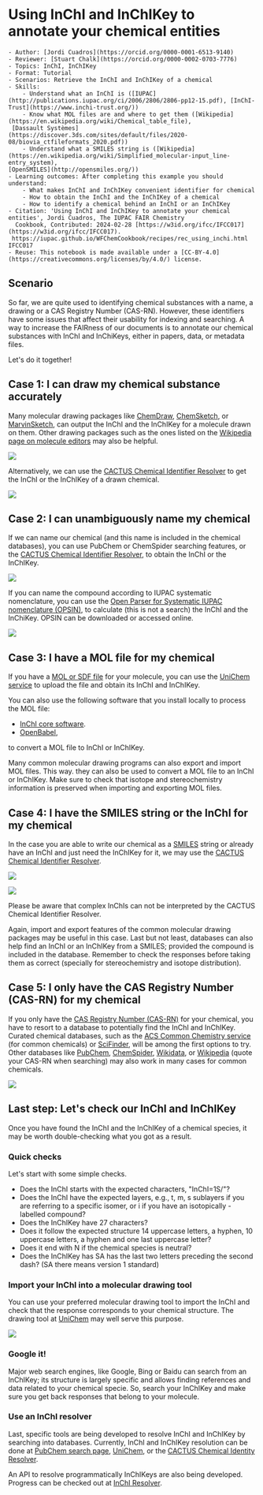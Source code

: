 # Using InChI and InChIKey to annotate your chemical entities 

```{dropdown} About this recipe
- Author: [Jordi Cuadros](https://orcid.org/0000-0001-6513-9140)
- Reviewer: [Stuart Chalk](https://orcid.org/0000-0002-0703-7776)
- Topics: InChI, InChIKey
- Format: Tutorial
- Scenarios: Retrieve the InChI and InChIKey of a chemical
- Skills:
    - Understand what an InChI is ([IUPAC](http://publications.iupac.org/ci/2006/2806/2806-pp12-15.pdf), [InChI-Trust](https://www.inchi-trust.org/))
    - Know what MOL files are and where to get them ([Wikipedia](https://en.wikipedia.org/wiki/Chemical_table_file),
 [Dassault Systèmes] (https://discover.3ds.com/sites/default/files/2020-08/biovia_ctfileformats_2020.pdf))
    - Understand what a SMILES string is ([Wikipedia](https://en.wikipedia.org/wiki/Simplified_molecular-input_line-entry_system),
[OpenSMILES](http://opensmiles.org/))
- Learning outcomes: After completing this example you should understand:
    - What makes InChI and InChIKey convenient identifier for chemical
    - How to obtain the InChI and the InChIKey of a chemical
    - How to identify a chemical behind an InChI or an InChIKey
- Citation: 'Using InChI and InChIKey to annotate your chemical entities', Jordi Cuadros, The IUPAC FAIR Chemistry 
  Cookbook, Contributed: 2024-02-28 [https://w3id.org/ifcc/IFCC017](https://w3id.org/ifcc/IFCC017).
 https://iupac.github.io/WFChemCookbook/recipes/rec_using_inchi.html IFCC017
- Reuse: This notebook is made available under a [CC-BY-4.0](https://creativecommons.org/licenses/by/4.0/) license.
```

## Scenario

So far, we are quite used to identifying chemical substances with a name, a drawing or a CAS Registry Number (CAS-RN).
However, these identifiers have some issues that affect their usability for indexing and searching.
A way to increase the FAIRness of our documents is to annotate our chemical substances with InChI and InChiKeys, either 
in papers, data, or metadata files.

Let's do it together!

## Case 1: I can draw my chemical substance accurately

Many molecular drawing packages like [ChemDraw](https://revvitysignals.com/products/research/chemdraw),
[ChemSketch](https://www.acdlabs.com/products/chemsketch/), or [MarvinSketch](https://chemaxon.com/marvin),
can output the InChI and the InChIKey for a molecule drawn on them. Other drawing packages such as the ones listed on the
[Wikipedia page on molecule editors](https://en.wikipedia.org/wiki/Molecule_editor) may also be helpful.

![](../images/using_inchi_fig1.png)

Alternatively, we can use the [CACTUS Chemical Identifier Resolver](https://cactus.nci.nih.gov/chemical/structure)
to get the InChI or the InChIKey of a drawn chemical.

![](../images/using_inchi_fig2.png)

## Case 2: I can unambiguously name my chemical 

If we can name our chemical (and this name is included in the chemical databases), 
you can use PubChem or ChemSpider searching features, or the 
[CACTUS Chemical Identifier Resolver](https://cactus.nci.nih.gov/chemical/structure), to obtain the InChI or the InChIKey.

![](../images/using_inchi_fig3.png)

If you can name the compound according to IUPAC systematic nomenclature, you can use the 
[Open Parser for Systematic IUPAC nomenclature (OPSIN)](https://opsin.ch.cam.ac.uk/index.html),
to calculate (this is not a search) the InChI and the InChiKey. OPSIN can be downloaded or accessed online.

![](../images/using_inchi_fig4.png)

## Case 3: I have a MOL file for my chemical

If you have a [MOL or SDF file](https://en.wikipedia.org/wiki/Chemical_table_file) for your molecule, you can use the 
[UniChem service](https://www.ebi.ac.uk/unichem/) to upload the file and obtain its InChI and InChIKey.

You can also use the following software that you install locally to process the MOL file:

-   [InChI core software](https://www.inchi-trust.org/download-latest-inchi-standard-software/).
-   [OpenBabel](https://openbabel.org/wiki/Main_Page),

to convert a MOL file to InChI or InChIKey.

Many common molecular drawing programs can also export and import MOL files. 
This way. they can also be used to convert a MOL file to an InChI or InChIKey. 
Make sure to check that isotope and stereochemistry information is preserved when importing and exporting MOL files.

## Case 4: I have the SMILES string or the InChI for my chemical

In the case you are able to write our chemical as a [SMILES](https://en.wikipedia.org/wiki/Simplified_molecular-input_line-entry_system) 
string or already have an InChI and just need the InChIKey for it, we may use the
[CACTUS Chemical Identifier Resolver](https://cactus.nci.nih.gov/chemical/structure).

![](../images/using_inchi_fig5.png)

![](../images/using_inchi_fig6.png)

Please be aware that complex InChIs can not be interpreted by the CACTUS Chemical Identifier Resolver.

Again, import and export features of the common molecular drawing packages may be useful in this case. 
Last but not least, databases can also help find an InChI or an InChIKey from a SMILES; provided the compound is included in the database. 
Remember to check the responses before taking them as correct (specially for stereochemistry and isotope distribution).

## Case 5: I only have the CAS Registry Number (CAS-RN) for my chemical

If you only have the [CAS Registry Number (CAS-RN)](https://www.cas.org/cas-data/cas-registry) for your chemical,
you have to resort to a database to potentially find the InChI and InChIKey.
Curated chemical databases, such as the [ACS Common Chemistry service](https://commonchemistry.cas.org/) (for common chemicals) or 
[SciFinder](https://scifinder.cas.org), will be among the first options to try.
Other databases like [PubChem](https://pubchem.ncbi.nlm.nih.gov), [ChemSpider](https://chemspider.com), [Wikidata](https://www.wikidata.org/),
or [Wikipedia](https://www.wikipedia.org/) (quote your CAS-RN when searching) may also work in many cases for common chemicals.

![](../images/using_inchi_fig7.png)

## Last step: Let's check our InChI and InChIKey

Once you have found the InChI and the InChIKey of a chemical species, it may be worth double-checking what you got as a result.

### Quick checks

Let's start with some simple checks.

- Does the InChI starts with the expected characters, "InChI=1S/"?
- Does the InChI have the expected layers, e.g., t, m, s sublayers if you are referring to a specific isomer, or i if you have an isotopically -labelled compound?
- Does the InChIKey have 27 characters?
- Does it follow the expected structure 14 uppercase letters, a hyphen, 10 uppercase letters, a hyphen and one last uppercase letter?
- Does it end with N if the chemical species is neutral?
- Does the InChIKey has SA has the last two letters preceding the second dash? (SA there means version 1 standard)

### Import your InChI into a molecular drawing tool

You can use your preferred molecular drawing tool to import the InChI and check that the response corresponds to your chemical structure.
The drawing tool at [UniChem](https://www.ebi.ac.uk/unichem/) may well serve this purpose.

![](../images/using_inchi_fig8.png)

### Google it!

Major web search engines, like Google, Bing or Baidu can search from an InChIKey; its structure is largely specific and allows finding 
references and data related to your chemical specie. So, search your InChIKey and make sure you get back responses that belong to your molecule.

### Use an InChI resolver

Last, specific tools are being developed to resolve InChI and InChIKey by searching into databases. 
Currently, InChI and InChIKey resolution can be done at [PubChem search page](https://pubchem.ncbi.nlm.nih.gov/), [UniChem](https://www.ebi.ac.uk/unichem/),
or the [CACTUS Chemical Identity Resolver](https://cactus.nci.nih.gov/chemical/structure).

An API to resolve programmatically InChIKeys are also being developed. Progress can be checked out at [InChI Resolver](https://inchi-resolver.org/).


